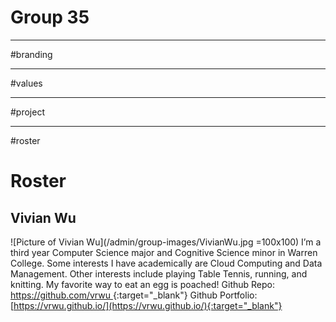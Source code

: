 # Group 35
--------------------------------------------------------------------------------------------------------------
#branding


--------------------------------------------------------------------------------------------------------------
#values




--------------------------------------------------------------------------------------------------------------
#project



-------------------------------------------------------------------------------------------------------------
#roster

# Roster 
## Vivian Wu
![Picture of Vivian Wu](/admin/group-images/VivianWu.jpg =100x100)
I’m a third year Computer Science major and Cognitive Science minor in Warren College. Some interests I have academically are Cloud Computing and Data Management. Other interests include playing Table Tennis, running, and knitting. My favorite way to eat an egg is poached! 
Github Repo: [https://github.com/vrwu ](https://github.com/vrwu){:target="_blank"}
Github Portfolio: [https://vrwu.github.io/](https://vrwu.github.io/){:target="_blank"}



